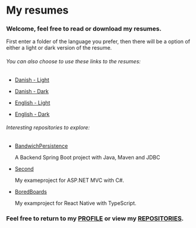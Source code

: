 # My resumes

### Welcome, feel free to read or download my resumes.

First enter a folder of the language you prefer, then there will be a option of either a light or dark version of the resume.

###### You can also choose to use these links to the resumes:

* [Danish - Light](https://github.com/Laustrup/Resumes/blob/master/danish/Light-CV.pdf)
* [Danish - Dark](https://github.com/Laustrup/Resumes/blob/master/danish/Dark-CV.pdf)


* [English - Light](https://github.com/Laustrup/Resumes/blob/master/danish/Light-Resume.pdf)
* [English - Dark](https://github.com/Laustrup/Resumes/blob/master/danish/Dark-Resume.pdf)

###### Interesting repositories to explore:

* [BandwichPersistence](https://github.com/Laustrup/BandwichPersistence)

  A Backend Spring Boot project with Java, Maven and JDBC
  
* [Second](https://github.com/Laustrup/Second)

  My exameproject for ASP.NET MVC with C#.
  
* [BoredBoards](https://github.com/Laustrup/ChatroomsApplication)

  My examproject for React Native with TypeScript.

### Feel free to return to my [PROFILE](https://github.com/Laustrup) or view my [REPOSITORIES](https://github.com/Laustrup?tab=repositories).
